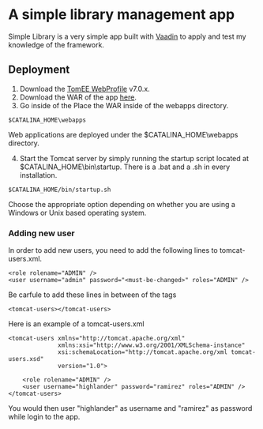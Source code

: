 # A simple library management app
Simple Library is a very simple app built with [Vaadin](https://vaadin.com/) to apply and test my knowledge of the framework.

## Deployment

1. Download the [TomEE WebProfile](https://tomee.apache.org/download-ng.html) v7.0.x.
2. Download the WAR of the app [here](http://somelink.com).
3. Go inside of the Place the WAR inside of the webapps directory.
```
$CATALINA_HOME\webapps 
```
Web applications are deployed under the $CATALINA_HOME\webapps directory.

4. Start the Tomcat server by simply running the startup script located at $CATALINA_HOME\bin\startup. There is a .bat and a .sh in every installation.

```
$CATALINA_HOME/bin/startup.sh
```
Choose the appropriate option depending on whether you are using a Windows or Unix based operating system.
### Adding new user
In order to add new users, you need to add the following lines to tomcat-users.xml.
```
<role rolename="ADMIN" />
<user username="admin" password="<must-be-changed>" roles="ADMIN" />
```
Be carfule to add these lines in between of the tags
```
<tomcat-users></tomcat-users>
```

Here is an example of a tomcat-users.xml
```
<tomcat-users xmlns="http://tomcat.apache.org/xml"
              xmlns:xsi="http://www.w3.org/2001/XMLSchema-instance"
              xsi:schemaLocation="http://tomcat.apache.org/xml tomcat-users.xsd"
              version="1.0">
              
    <role rolename="ADMIN" />
    <user username="highlander" password="ramirez" roles="ADMIN" />
</tomcat-users>
```

You would then user "highlander" as username and "ramirez" as password while login to the app.
